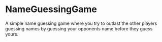 # NameGuessingGame
A simple name guessing game where you try to outlast the other players guessing names by guessing your opponents name before they guess yours.
